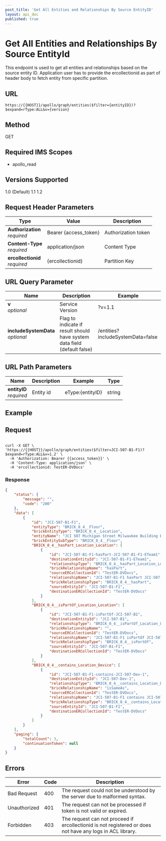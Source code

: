 ```yaml
---
post_title: 'Get All Entities and Relationships By Source EntityID'
layout: api_doc
published: true
---
```

# Get All Entities and Relationships By Source EntityId

This endpoint is used to get all entities and relationships based on the source entity ID. Application user has to provide the ercollectionid as part of header body to fetch  entity from specific partition.

## URL

`https://{{HOST}}/apollo/graph/entities($filter={entityID})?$expand=rType:ALL&v={version}`

## Method

<div class="get">GET</div>

## Required IMS Scopes

* apollo_read

## Versions Supported
1.0 (Default)
1.1
1.2

## Request Header Parameters

|Type|Value|Description|
|---|---|---|
|**Authorization** <br>*required*|Bearer {access_token}|Authorization token|
|**Content-Type** <br>*required*|application/json|Content Type|
|**ercollectionid** <br>*required*|{ercollectionid}|Partition Key|


## URL Query Parameter

|Name|Description|Example|
|---|---|---|
|**v** <br>*optional*|Service Version|?v=1.1|String|
|**includeSystemData** <br>*optional*|Flag to indicate if result should have system data field (default false)|/entities?includeSystemData=false|

## URL Path Parameters

|Name|Description|Example|Type|
|---|---|---|---|
|**entityID** <br>*required*|Entity  id|eType:{entityID}|string|

## Example

## Request

```shell

curl -X GET \
'https://{{HOST}}/apollo/graph/entities($filter=JCI-507-B1-F1)?$expand=rType:ALL&v=1.2' \
  -H 'Authorization: Bearer {{access_token}}' \
  -H 'Content-Type: application/json' \
  -H 'ercollectionid: TestER-DVDocs' 

```

### Response

```json
{
    "status": {
        "message": "",
        "code": "200"
    },
    "data": [
        {
            "id": "JCI-507-B1-F1",
            "entityType": "BRICK_0_4__Floor",
            "brickEntityType": "BRICK_0_4__Location",
            "entityName": "JCI 507 Michigan Street Milwaukee Building B1 Floor F1",
            "brickEntitySubType": "BRICK_0_4__Floor",
            "BRICK_0_4__hasPart_Location_Location": [
                {
                    "id": "JCI-507-B1-F1-hasPart-JCI-507-B1-F1-ETeam1",
                    "destinationEntityId": "JCI-507-B1-F1-ETeam1",
                    "relationshipType": "BRICK_0_4__hasPart_Location_Location",
                    "brickRelationshipName": "hasPart",
                    "sourceERCollectionId": "TestER-DVDocs",
                    "relationshipName": "JCI-507-B1-F1 hasPart JCI-507-B1-F1-ETeam1",
                    "brickRelationshipType": "BRICK_0_4__hasPart",
                    "sourceEntityId": "JCI-507-B1-F1",
                    "destinationERCollectionId": "TestER-DVDocs"
                }
            ],
            "BRICK_0_4__isPartOf_Location_Location": [
                {
                    "id": "JCI-507-B1-F1-isPartOf-JCI-507-B1",
                    "destinationEntityId": "JCI-507-B1",
                    "relationshipType": "BRICK_0_4__isPartOf_Location_Location",
                    "brickRelationshipName": "",
                    "sourceERCollectionId": "TestER-DVDocs",
                    "relationshipName": "JCI-507-B1-F1 isPartOf JCI-507-B1",
                    "brickRelationshipType": "BRICK_0_4__isPartOf",
                    "sourceEntityId": "JCI-507-B1-F1",
                    "destinationERCollectionId": "TestER-DVDocs"
                }
            ],
            "BRICK_0_4__contains_Location_Device": [
                {
                    "id": "JCI-507-B1-F1-contains-JCI-507-Dev-1",
                    "destinationEntityId": "JCI-507-Dev-1",
                    "relationshipType": "BRICK_0_4__contains_Location_Device",
                    "brickRelationshipName": "isSameAs",
                    "sourceERCollectionId": "TestER-DVDocs",
                    "relationshipName": "JCI-507-B1-F1 contains JCI-507-Dev-1",
                    "brickRelationshipType": "BRICK_0_4__contains_Location_Device",
                    "sourceEntityId": "JCI-507-B1-F1",
                    "destinationERCollectionId": "TestER-DVDocs"
                }
            ]
        }
    ],
    "paging": {
        "totalCount": 3,
        "continuationToken": null
    }
}
```

## Errors

|Error|Code|Description|
|---|---|---|
|Bad Request | 400| The request could not be understood by the server due to malformed syntax. |
|Unauthorized | 401| The request can not be processed if token is not valid or expired. |
|Forbidden | 403| The request can not proceed if ercollectionid is not registered or does not have any logs in ACL library. |
